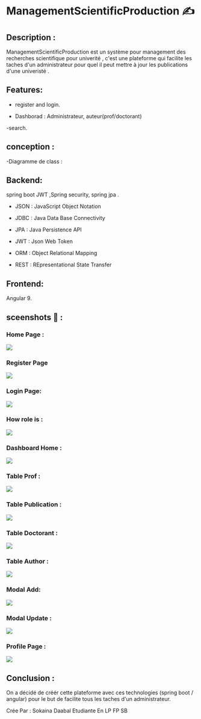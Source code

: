 # ManagementScientificProduction  :writing_hand: 

## Description : 

ManagementScientificProduction est un système pour management des recherches scientifique pour univerité , c'est une plateforme qui facilite les taches d'un  administrateur 
pour quel il peut  mettre à jour les publications d'une  univeristé .


## Features:
- register and login.

- Dashborad : Administrateur, auteur(prof/doctorant)

-search.

## conception : 
-Diagramme de class :


## Backend:
spring boot JWT ,Spring  security, spring jpa  .


- JSON : JavaScript Object Notation

- JDBC : Java Data Base Connectivity

- JPA : Java Persistence API

- JWT : Json Web Token

- ORM : Object Relational Mapping

- REST : REpresentational State Transfer

## Frontend:
Angular 9.

## sceenshots :camera_flash: : 
### Home Page :
<img src="https://github.com/sokainadaabal/researchScientific/blob/main/home.png"></img> 
### Register Page
<img src="https://github.com/sokainadaabal/researchScientific/blob/main/inscreption.png"></img> 
### Login Page:
<img src="https://github.com/sokainadaabal/researchScientific/blob/main/login.png"></img> 
### How role is :
<img src="https://github.com/sokainadaabal/researchScientific/blob/main/connectwithrole.png"></img> 
### Dashboard Home :
<img src="https://github.com/sokainadaabal/researchScientific/blob/main/dashbordhome.png"></img> 
### Table Prof : 
<img src="https://github.com/sokainadaabal/researchScientific/blob/main/prof.png"></img> 
### Table Publication :
<img src="https://github.com/sokainadaabal/researchScientific/blob/main/publication.png"></img> 
### Table Doctorant : 
<img src="https://github.com/sokainadaabal/researchScientific/blob/main/doctorant.png"></img> 
### Table Author :
<img src="https://github.com/sokainadaabal/researchScientific/blob/main/actor.png"></img> 
### Modal Add:
<img src="https://github.com/sokainadaabal/researchScientific/blob/main/add.png"></img> 
### Modal Update : 
<img src="https://github.com/sokainadaabal/researchScientific/blob/main/update.png"></img> 
### Profile Page : 
<img src="https://github.com/sokainadaabal/researchScientific/blob/main/profile.png"></img> 

## Conclusion :
 On a décidé de créér cette plateforme avec ces technologies (spring boot / angular)  pour le but de facilite tous les taches d'un administrateur.
 


Crée Par : Sokaina Daabal Etudiante En LP FP SB 
